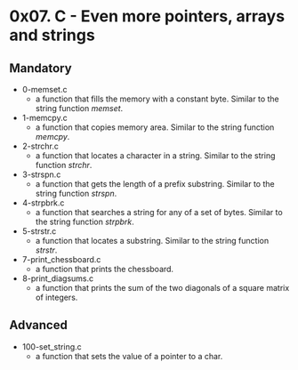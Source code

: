 # 0x07. C - Even more pointers, arrays and strings

## Mandatory

-   0-memset.c
    -   a function that fills the memory with a constant byte. Similar to the string function <i>memset</i>.
-   1-memcpy.c
    -   a function that copies memory area. Similar to the string function <i>memcpy</i>.
-   2-strchr.c
    -   a function that locates a character in a string. Similar to the string function <i>strchr</i>.
-   3-strspn.c
    -   a function that gets the length of a prefix substring. Similar to the string function <i>strspn</i>.
-   4-strpbrk.c
    -   a function that searches a string for any of a set of bytes. Similar to the string function <i>strpbrk</i>.
-   5-strstr.c
    -   a function that locates a substring. Similar to the string function <i>strstr</i>.
-   7-print_chessboard.c
    -   a function that prints the chessboard.
-   8-print_diagsums.c
    -   a function that prints the sum of the two diagonals of a square matrix of integers.

## Advanced

-   100-set_string.c
    -   a function that sets the value of a pointer to a char.
